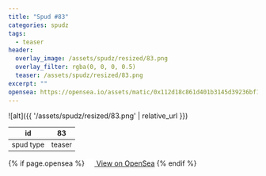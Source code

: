```yaml
---
title: "Spud #83"
categories: spudz
tags:
  - teaser
header:
  overlay_image: /assets/spudz/resized/83.png
  overlay_filter: rgba(0, 0, 0, 0.5)
  teaser: /assets/spudz/resized/83.png
excerpt: ""
opensea: https://opensea.io/assets/matic/0x112d18c861d401b3145d39236bf149f01e18beed/83
---
```

![alt]({{ '/assets/spudz/resized/83.png' | relative_url }})

| id | 83 |
|-|-|
| spud type | teaser |

{% if page.opensea %}
<a href="{{page.opensea}}" class="btn btn--info" onclick="window.open(this.href, '_blank'); return false;"><img src="/assets/images/opensea.svg" width="16px"><span>  View on OpenSea</span></a>
{% endif %}
